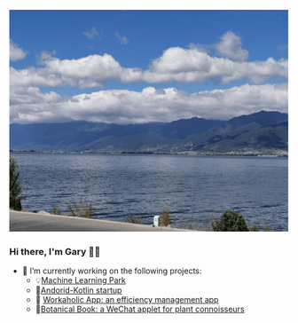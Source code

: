 <p align="center">
  <img height="400" alig src="./about.gif" />
</p>

### Hi there, I'm Gary 🙋‍♂️

- 🌱 I’m currently working on the following projects:
  - :bulb:[Machine Learning Park](https://github.com/Gary-code/Machine-Learning-Park)
  - 🤔[Andorid-Kotlin startup](https://github.com/Workaholic-Lab/Andorid-Kotlin-startup)
  - 🔭 [Workaholic App: an efficiency management app](https://github.com/Workaholic-Lab)
  - :blossom:[Botanical Book: a WeChat applet for plant connoisseurs]()
